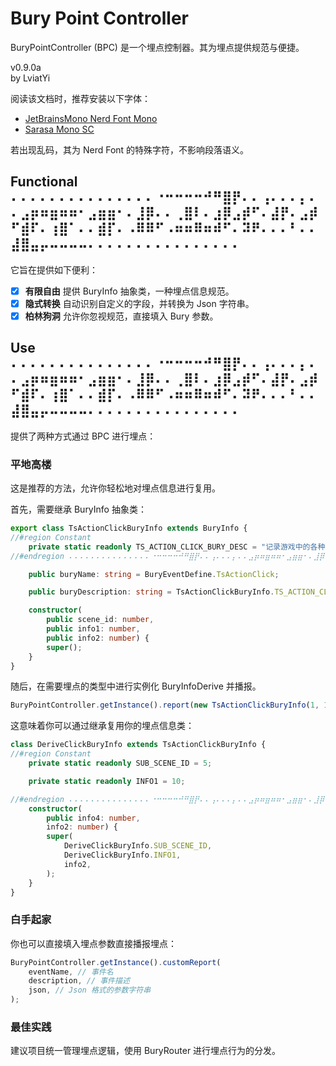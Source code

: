 # Bury Point Controller

BuryPointController (BPC) 是一个埋点控制器。其为埋点提供规范与便捷。

v0.9.0a  
by LviatYi

阅读该文档时，推荐安装以下字体：

- [JetBrainsMono Nerd Font
  Mono][JetbrainsMonoNerdFont]
- [Sarasa Mono SC][SarasaMonoSC]

若出现乱码，其为 Nerd Font 的特殊字符，不影响段落语义。

## Functional ⠄⠄⠄⠄⠄⠄⠄⠄⠄⠄⠄⠄⠄⠄⠄⠐⠒⠒⠒⠒⠚⠛⣿⡟⠄⠄⢠⠄⠄⠄⡄⠄⠄⣠⡶⠶⣶⠶⠶⠂⣠⣶⣶⠂⠄⣸⡿⠄⠄⢀⣿⠇⠄⣰⡿⣠⡾⠋⠄⣼⡟⠄⣠⡾⠋⣾⠏⠄⢰⣿⠁⠄⠄⣾⡏⠄⠠⠿⠿⠋⠠⠶⠶⠿⠶⠾⠋⠄⠽⠟⠄⠄⠄⠃⠄⠄⣼⣿⣤⡤⠤⠤⠤⠤⠄⠄⠄⠄⠄⠄⠄⠄⠄⠄⠄⠄⠄⠄⠄⠄

它旨在提供如下便利：

- [x] **有限自由** 提供 BuryInfo 抽象类，一种埋点信息规范。
- [x] **隐式转换** 自动识别自定义的字段，并转换为 Json 字符串。
- [x] **柏林狗洞** 允许你忽视规范，直接填入 Bury 参数。

## Use ⠄⠄⠄⠄⠄⠄⠄⠄⠄⠄⠄⠄⠄⠄⠄⠐⠒⠒⠒⠒⠚⠛⣿⡟⠄⠄⢠⠄⠄⠄⡄⠄⠄⣠⡶⠶⣶⠶⠶⠂⣠⣶⣶⠂⠄⣸⡿⠄⠄⢀⣿⠇⠄⣰⡿⣠⡾⠋⠄⣼⡟⠄⣠⡾⠋⣾⠏⠄⢰⣿⠁⠄⠄⣾⡏⠄⠠⠿⠿⠋⠠⠶⠶⠿⠶⠾⠋⠄⠽⠟⠄⠄⠄⠃⠄⠄⣼⣿⣤⡤⠤⠤⠤⠤⠄⠄⠄⠄⠄⠄⠄⠄⠄⠄⠄⠄⠄⠄⠄⠄

提供了两种方式通过 BPC 进行埋点：

### 平地高楼

这是推荐的方法，允许你轻松地对埋点信息进行复用。

首先，需要继承 BuryInfo 抽象类：

```typescript
export class TsActionClickBuryInfo extends BuryInfo {
//#region Constant
    private static readonly TS_ACTION_CLICK_BURY_DESC = "记录游戏中的各种事件";
//#endregion ⠄⠄⠄⠄⠄⠄⠄⠄⠄⠄⠄⠄⠄⠄⠄⠐⠒⠒⠒⠒⠚⠛⣿⡟⠄⠄⢠⠄⠄⠄⡄⠄⠄⣠⡶⠶⣶⠶⠶⠂⣠⣶⣶⠂⠄⣸⡿⠄⠄⢀⣿⠇⠄⣰⡿⣠⡾⠋⠄⣼⡟⠄⣠⡾⠋⣾⠏⠄⢰⣿⠁⠄⠄⣾⡏⠄⠠⠿⠿⠋⠠⠶⠶⠿⠶⠾⠋⠄⠽⠟⠄⠄⠄⠃⠄⠄⣼⣿⣤⡤⠤⠤⠤⠤⠄⠄⠄⠄⠄⠄⠄⠄⠄⠄⠄⠄⠄⠄⠄⠄

    public buryName: string = BuryEventDefine.TsActionClick;

    public buryDescription: string = TsActionClickBuryInfo.TS_ACTION_CLICK_BURY_DESC;

    constructor(
        public scene_id: number,
        public info1: number,
        public info2: number) {
        super();
    }
}
```

随后，在需要埋点的类型中进行实例化 BuryInfoDerive 并播报。

```typescript
BuryPointController.getInstance().report(new TsActionClickBuryInfo(1, 10, 100));
```

这意味着你可以通过继承复用你的埋点信息类：

```typescript
class DeriveClickBuryInfo extends TsActionClickBuryInfo {
//#region Constant
    private static readonly SUB_SCENE_ID = 5;

    private static readonly INFO1 = 10;

//#endregion ⠄⠄⠄⠄⠄⠄⠄⠄⠄⠄⠄⠄⠄⠄⠄⠐⠒⠒⠒⠒⠚⠛⣿⡟⠄⠄⢠⠄⠄⠄⡄⠄⠄⣠⡶⠶⣶⠶⠶⠂⣠⣶⣶⠂⠄⣸⡿⠄⠄⢀⣿⠇⠄⣰⡿⣠⡾⠋⠄⣼⡟⠄⣠⡾⠋⣾⠏⠄⢰⣿⠁⠄⠄⣾⡏⠄⠠⠿⠿⠋⠠⠶⠶⠿⠶⠾⠋⠄⠽⠟⠄⠄⠄⠃⠄⠄⣼⣿⣤⡤⠤⠤⠤⠤⠄⠄⠄⠄⠄⠄⠄⠄⠄⠄⠄⠄⠄⠄⠄⠄
    constructor(
        public info4: number,
        info2: number) {
        super(
            DeriveClickBuryInfo.SUB_SCENE_ID,
            DeriveClickBuryInfo.INFO1,
            info2,
        );
    }
}
```

### 白手起家

你也可以直接填入埋点参数直接播报埋点：

```typescript
BuryPointController.getInstance().customReport(
    eventName, // 事件名
    description, // 事件描述
    json, // Json 格式的参数字符串
);
```

### 最佳实践

建议项目统一管理埋点逻辑，使用 BuryRouter 进行埋点行为的分发。

[JetbrainsMonoNerdFont]:https://github.com/ryanoasis/nerd-fonts/releases/download/v3.0.2/JetBrainsMono.zip@fallbackFont

[SarasaMonoSC]:https://github.com/be5invis/Sarasa-Gothic/releases/download/v0.41.6/sarasa-gothic-ttf-0.41.6.7z